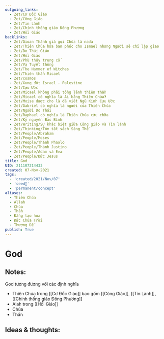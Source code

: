 ```yaml
---
outgoing_links:
  - Zet/Cơ Đốc Giáo
  - Zet/Công Giáo
  - Zet/Tin Lành
  - Zet/Chính thống giáo Đông Phương
  - Zet/Hồi Giáo
backlinks:
  - Zet/Gioan Thánh giá gọi Chúa là nada
  - Zet/Thiên Chúa hứa ban phúc cho Ismael nhưng Người sẽ chỉ lập giao ước với Isaac
  - Zet/Do Thái Giáo
  - Zet/Hồi Giáo
  - Zet/Phù thủy trung cổ
  - Zet/Vạ Tuyệt thông
  - Zet/The Hammer of Witches
  - Zet/Thiên thần Micael
  - Zet/cosmos
  - Zet/Xung đột Israel - Palestine
  - Zet/Cựu Ước
  - Zet/Micael không phải tổng lãnh thiên thần
  - Zet/Micael có nghĩa là Ai bằng Thiên Chúa❓
  - Zet/Moise được cho là đã viết Ngũ Kinh Cựu Ước
  - Zet/Gabriel có nghĩa là người của Thiên Chúa
  - Zet/Người Do Thái
  - Zet/Raphael có nghĩa là Thiên Chúa cứu chữa
  - Zet/Kỷ nguyên Bảo Bình
  - Zet/Writing/Sự khác biệt giữa Công giáo và Tin lành
  - Zet/Thinking/Tóm tắt sách Sáng Thế
  - Zet/People/Abraham
  - Zet/People/Moses
  - Zet/People/Thánh Phaolo
  - Zet/People/Thánh Justino
  - Zet/People/Adam và Eva
  - Zet/People/Đức Jesus
title: God
UID: 211107214433
created: 07-Nov-2021
tags:
  - 'created/2021/Nov/07'
  - 'seed🥜'
  - 'permanent/concept'
aliases:
  - Thiên Chúa
  - Allah
  - Chúa
  - Thần
  - Đấng tạo hóa
  - Đức Chúa Trời
  - Thượng Đế
publish: True
---
```

# God

## Notes:
God tương đương với các định nghĩa

  - Thiên Chúa trong [[Cơ Đốc Giáo]] bao gồm [[Công Giáo]], [[Tin Lành]], [[Chính thống giáo Đông Phương]]
  - Alah trong [[Hồi Giáo]]
  - Chúa
  - Thần

## Ideas & thoughts:
